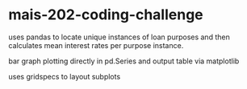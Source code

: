 # mais-202-coding-challenge

uses pandas to locate unique instances of loan purposes and then calculates mean interest rates per purpose instance. 

bar graph plotting directly in pd.Series and output table via matplotlib

uses gridspecs to layout subplots
